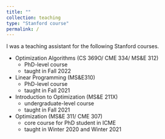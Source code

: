 ```yaml
---
title: ""
collection: teaching
type: "Stanford course"
permalink: /
---
```


I was a teaching assistant for the following Stanford courses.

- Optimization Algorithms (CS 369O/ CME 334/ MS\&E 312)  
  * PhD-level course
  * taught in Fall 2022
- Linear Programming (MS\&E310)
  * PhD-level course
  * taught in Fall 2021
- Introduction to Optimization (MS\&E 211X)
  * undergraduate-level course
  * taught in Fall 2021
- Optimization (MS\&E 311/ CME 307)
  * core course for PhD student in ICME
  * taught in Winter 2020 and Winter 2021


